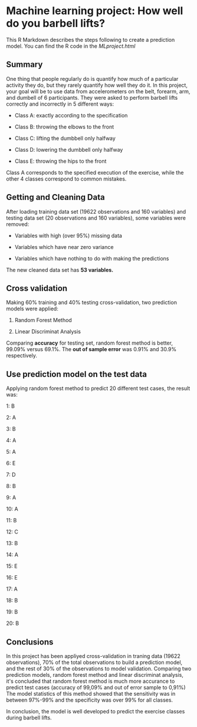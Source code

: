 # Machine learning project: How well do you barbell lifts?

This R Markdown describes the steps following to create a prediction model. You can find the R code in the *MLproject.html*

## Summary
One thing that people regularly do is quantify how much of a particular activity they do, but they rarely quantify how well they do it. In this project, your goal will be to use data from accelerometers on the belt, forearm, arm, and dumbell of 6 participants. They were asked to perform barbell lifts correctly and incorrectly in 5 different ways:
        
* Class A: exactly according to the specification

* Class B: throwing the elbows to the front

* Class C: lifting the dumbbell only halfway

* Class D: lowering the dumbbell only halfway

* Class E: throwing the hips to the front

Class A corresponds to the specified execution of the exercise, while the other 4 classes correspond to common mistakes.

## Getting and Cleaning Data
After loading training data set (19622 observations and 160 variables) and testing data set (20 observations and 160 variables), some variables were removed:

* Variables with high (over 95%) missing data

* Variables which have near zero variance 

* Variables which have nothing to do with making the predictions

The new cleaned data set has **53 variables.**

## Cross validation
Making 60% training and 40% testing cross-validation, two prediction models were applied:
1. Random Forest Method

2. Linear Discriminat Analysis

Comparing **accuracy** for testing set, random forest method is better, 99.09% versus 69.1%. The **out of sample error** was 0.91% and 30.9% respectively.

## Use prediction model on the test data
Applying random forest method to predict 20 different test cases, the result was:

 1: B
 
 2: A
 
 3: B
 
 4: A
 
 5: A
 
 6: E
 
 7: D
 
 8: B
 
 9: A
 
 10: A
 
 11: B
 
 12: C
 
 13: B
 
 14: A
 
 15: E
 
 16: E
 
 17: A
 
 18: B
 
 19: B
 
 20: B
 
 ## Conclusions
In this project has been appliyed cross-validation in traning data (19622 observations), 70% of the total observations to build a prediction model, and the rest of 30% of the observations to model validation.
Comparing two prediction models, random forest method and linear discriminat analysis, it's concluded that random forest method is much more accurance to predict test cases (accuracy of 99,09% and out of error sample to 0,91%)
The model statistics of this method showed that the sensitivity was in between 97%-99% and the specificity was over 99% for all classes.

In conclusion, the model is well developed to predict the exercise classes during barbell lifts.

